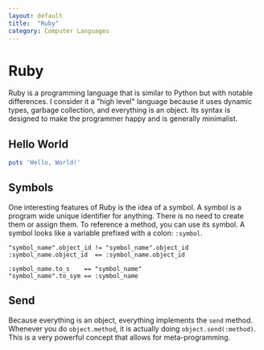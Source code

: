 ```yaml
---
layout: default
title:  "Ruby"
category: Computer Languages
---
```


# Ruby
Ruby is a programming language that is similar to Python but with
notable differences. I consider it a "high level" language because
it uses dynamic types, garbage collection, and everything is an
object.  Its syntax is designed to make the programmer happy and
is generally minimalist.

## Hello World
```ruby
puts 'Hello, World!'
```

## Symbols
One interesting features of Ruby is the idea of a symbol. A symbol
is a program wide unique identifier for anything. There is no need
to create them or assign them. To reference a method, you can use
its symbol. A symbol looks like a variable prefixed with a colon:
`:symbol`.

```
"symbol_name".object_id != "symbol_name".object_id
:symbol_name.object_id  == :symbol_name.object_id

:symbol_name.to_s    == "symbol_name"
"symbol_name".to_sym == :symbol_name
```

## Send
Because everything is an object, everything implements the `send`
method. Whenever you do `object.method`, it is actually doing
`object.send(:method)`. This is a very powerful concept that allows
for meta-programming.
